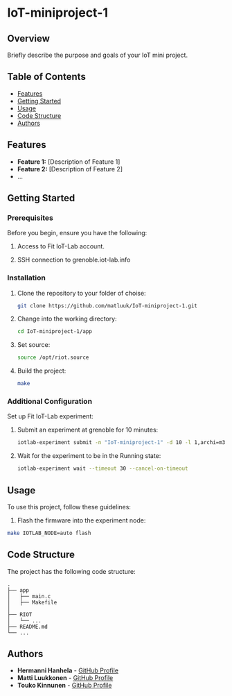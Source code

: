 # IoT-miniproject-1

## Overview

Briefly describe the purpose and goals of your IoT mini project.

## Table of Contents

- [Features](#features)
- [Getting Started](#getting-started)
- [Usage](#usage)
- [Code Structure](#code-structure)
- [Authors](#authors)

## Features

- **Feature 1:** [Description of Feature 1]
- **Feature 2:** [Description of Feature 2]
- ...

## Getting Started

### Prerequisites

Before you begin, ensure you have the following:

1. Access to Fit IoT-Lab account.

2. SSH connection to grenoble.iot-lab.info

### Installation

1. Clone the repository to your folder of choise:

    ```bash
    git clone https://github.com/matluuk/IoT-miniproject-1.git
    ```

2. Change into the working directory:

    ```bash
    cd IoT-miniproject-1/app
    ```

3. Set source:

    ```bash
    source /opt/riot.source
    ```

4. Build the project:

    ```bash
    make
    ```


### Additional Configuration

Set up Fit IoT-Lab experiment:

1. Submit an experiment at grenoble for 10 minutes:

    ```bash
    iotlab-experiment submit -n "IoT-miniproject-1" -d 10 -l 1,archi=m3:at86rf231+site=grenoble
    ```

2. Wait for the experiment to be in the Running state:

    ```bash
    iotlab-experiment wait --timeout 30 --cancel-on-timeout
    ```


## Usage

To use this project, follow these guidelines:

1. Flash the firmware into the experiment node:

```bash
make IOTLAB_NODE=auto flash
```


## Code Structure

The project has the following code structure:

```plaintext
.
├── app
│   ├── main.c
│   ├── Makefile
│   
├── RIOT
│   └── ...
├── README.md
└── ...
```


## Authors

- **Hermanni Hanhela** - [GitHub Profile](https://github.com/HHanhela)
- **Matti Luukkonen** - [GitHub Profile](https://github.com/matluuk)
- **Touko Kinnunen** - [GitHub Profile](https://github.com/toukokinnunen)
